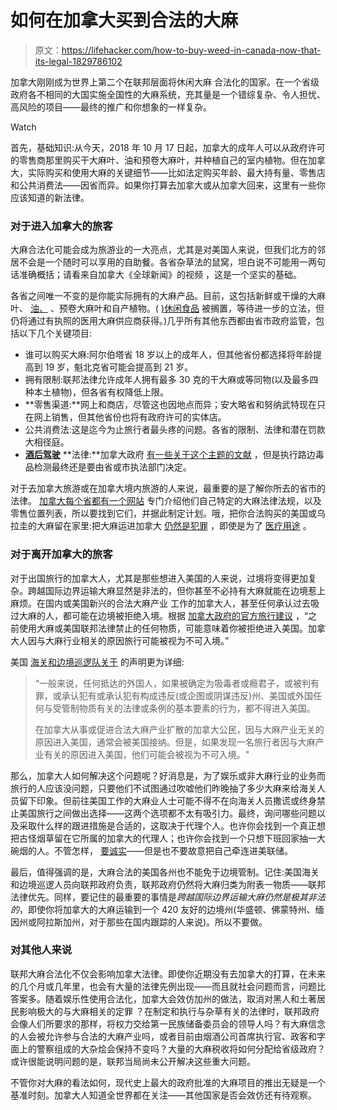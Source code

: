 # 如何在加拿大买到合法的大麻

> 原文：<https://lifehacker.com/how-to-buy-weed-in-canada-now-that-its-legal-1829786102>

加拿大刚刚成为世界上第二个在联邦层面将休闲大麻 合法化的国家。在一个省级政府各不相同的大国实施全国性的大麻系统，充其量是一个错综复杂、令人担忧、高风险的项目——最终的推广和你想象的一样复杂。

Watch

首先，基础知识:从今天，2018 年 10 月 17 日起，加拿大的成年人可以从政府许可的零售商那里购买干大麻叶、油和预卷大麻叶，并种植自己的室内植物。但在加拿大，实际购买和使用大麻的关键细节——比如法定购买年龄、最大持有量、零售店和公共消费法——因省而异。如果你打算去加拿大或从加拿大回来，这里有一些你应该知道的新法律。

### 对于进入加拿大的旅客

大麻合法化可能会成为旅游业的一大亮点，尤其是对美国人来说，但我们北方的邻居不会是一个随时可以享用的自助餐。各省杂草法的鼠窝，坦白说不可能用一两句话准确概括；请看来自加拿大《全球新闻》的视频 ，这是一个坚实的基础。

各省之间唯一不变的是你能实际拥有的大麻产品。目前，这包括新鲜或干燥的大麻叶、 [油、](https://vitals.lifehacker.com/what-you-should-know-about-cbd-oil-1825430458) 、预卷大麻叶和自产植物。( [)休闲食品](https://lifehacker.com/the-beginners-guide-to-edibles-1821047006) 被搁置，等待进一步的立法，但仍将通过有执照的医用大麻供应商获得。)几乎所有其他东西都由省市政府监管，包括以下几个关键项目:

*   谁可以购买大麻:阿尔伯塔省 18 岁以上的成年人，但其他省份都选择将年龄提高到 19 岁，魁北克省可能会提高到 21 岁。
*   拥有限制:联邦法律允许成年人拥有最多 30 克的干大麻或等同物(以及最多四种本土植物)，但各省有权降低上限。
*   **零售渠道:**网上和商店，尽管这也因地点而异；安大略省和努纳武特现在只在网上销售，但其他省份也将有政府许可的实体店。
*   公共消费法:这是迄今为止旅行者最头疼的问题。各省的限制、法律和潜在罚款大相径庭。
*   [**酒后驾驶**](https://lifehacker.com/what-to-know-about-driving-under-the-influence-of-marij-1798644372) **法律:**加拿大政府 [有一些关于这个主题的文献](https://www.canada.ca/en/services/health/campaigns/cannabis/impairment.html) ，但是执行路边毒品检测最终还是要由省或市执法部门决定。

对于去加拿大旅游或在加拿大境内旅游的人来说，最重要的是了解你所去的省市的法律。 [加拿大每个省都有一个网站](https://www.canada.ca/en/health-canada/services/drugs-medication/cannabis/laws-regulations/provinces-territories.html) 专门介绍他们自己特定的大麻法律法规，以及零售位置列表，所以要找到它们，并据此制定计划。哦，把你合法购买的美国或乌拉圭的大麻留在家里:把大麻运进加拿大 [仍然是犯罪](https://travel.gc.ca/travelling/cannabis-and-international-travel) ，即使是为了 [医疗用途](https://lifehacker.com/how-to-choose-and-procure-the-right-kind-of-medical-mar-1770545279) 。

### 对于离开加拿大的旅客

对于出国旅行的加拿大人，尤其是那些想进入美国的人来说，过境将变得更加复杂。跨越国际边界运输大麻显然是非法的，但你甚至不必持有大麻就能在边境惹上麻烦。在国内或美国新兴的合法大麻产业 工作的加拿大人，甚至任何承认过去吸过大麻的人，都可能在边境被拒绝入境。根据 [加拿大政府的官方旅行建议](https://travel.gc.ca/travelling/cannabis-and-international-travel) ，“之前使用大麻或美国联邦法律禁止的任何物质，可能意味着你被拒绝进入美国。加拿大人因与大麻行业相关的原因旅行可能被视为不可入境。”

美国 [海关和边境巡逻队关于](https://www.cbp.gov/newsroom/speeches-and-statements/cbp-statement-canadas-legalization-marijuana-and-crossing-border) 的声明更为详细:

> “一般来说，任何抵达的外国人，如果被确定为吸毒者或瘾君子，或被判有罪，或承认犯有或承认犯有构成违反(或企图或阴谋违反)州、美国或外国任何与受管制物质有关的法律或条例的基本要素的行为，都不得进入美国。
> 
> 在加拿大从事或促进合法大麻产业扩散的加拿大公民，因与大麻产业无关的原因进入美国，通常会被美国接纳。但是，如果发现一名旅行者因与大麻产业有关的原因进入美国，他们可能会被视为不可入境。"

那么，加拿大人如何解决这个问题呢？好消息是，为了娱乐或非大麻行业的业务而旅行的人应该没问题，只要他们不试图通过吹嘘他们昨晚抽了多少大麻来给海关人员留下印象。但前往美国工作的大麻业人士可能不得不在向海关人员撒谎或终身禁止美国旅行之间做出选择——这两个选项都不太有吸引力。最终，询问哪些问题以及采取什么样的跟进措施是合适的，这取决于代理个人。也许你会找到一个真正想把古怪烟草留在它所属的加拿大的代理人；也许你会找到一个只想下班回家抽一大碗烟的人。不管怎样， [要诚实](https://lifehacker.com/what-never-to-say-or-do-at-the-airport-1826052224)——但是也不要故意把自己牵连进美联储。

最后，值得强调的是，大麻合法的美国各州也不能免于边境管制。记住:美国海关和边境巡逻人员向联邦政府负责，联邦政府仍然将大麻归类为附表一物质——联邦法律优先。同样，要记住的最重要的事情是*跨越国际边界运输大麻仍然是极其非法的*，即使你将加拿大的大麻运输到一个 420 友好的边境州(华盛顿、佛蒙特州、缅因州或阿拉斯加州，对于那些在国内跟踪的人来说)。所以不要做。

### 对其他人来说

联邦大麻合法化不仅会影响加拿大法律。即使你近期没有去加拿大的打算，在未来的几个月或几年里，也会有大量的法律先例出现——而且就社会问题而言，问题比答案多。随着娱乐性使用合法化，加拿大会效仿加州的做法，取消对黑人和土著居民影响极大的与大麻相关的定罪 ？在制定和执行与杂草有关的法律时，联邦政府会像人们所要求的那样，将权力交给第一民族储备委员会的领导人吗？有大麻信念的人会被允许参与合法的大麻产业吗，或者目前由烟酒公司首席执行官、政客和字面上的警察组成的大杂烩会保持不变吗？大量的大麻税收将如何分配给省级政府？或许很能说明问题的是，联邦当局尚未公开解决这些重大问题。

不管你对大麻的看法如何，现代史上最大的政府批准的大麻项目的推出无疑是一个基准时刻。加拿大人知道全世界都在关注——其他国家是否会效仿还有待观察。
